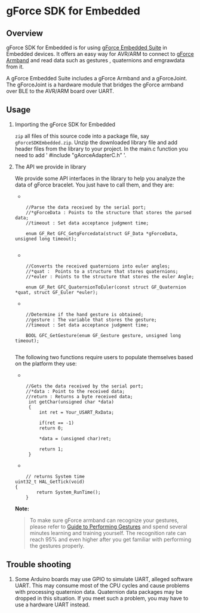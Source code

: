 # gForce SDK for Embedded

## Overview
gForce SDK for Embedded is for using [gForce Embedded Suite][gForceEmbeddedSuite] 
in Embedded devices. It offers an easy way for 
AVR/ARM to connect to [gForce Armband][gForceArmband] and read 
data such as gestures , quaternions and emgrawdata from it.

A gForce Embedded Suite includes a gForce Armband and a gForceJoint. 
The gForceJoint is a hardware module that bridges the gForce armband over BLE 
to the AVR/ARM board over UART.

## Usage
1. Importing the gForce SDK for Embedded

    `zip` all files of this source code into a package file, say `gForceSDKEmbedded.zip`.
    Unzip the downloaded library file and add header files from the library to your project.
	In the main.c function you need to add ' #include "gAorceAdapterC.h” '.

2. The API we provide in library

    We provide some API interfaces in the library to help you analyze the data of gForce bracelet.
	You just have to call them, and they are:
    
    * 
	```	
		//Parse the data received by the serial port;  
		//*gForceData : Points to the structure that stores the parsed data;  
		//timeout : Set data acceptance judgment time;
		  
		enum GF_Ret GFC_GetgForcedata(struct GF_Data *gForceData, unsigned long timeout);
		
	```
    * 
	```
		//Converts the received quaternions into euler angles;  
		//*quat :  Points to a structure that stores quaternions;  
		//*euler : Points to the structure that stores the euler Angle;  
		
		enum GF_Ret GFC_QuaternionToEuler(const struct GF_Quaternion *quat, struct GF_Euler *euler);

	```
    *
	```
		//Determine if the hand gesture is obtained;  
		//gesture : The variable that stores the gesture;    
		//timeout : Set data acceptance judgment time;  
		  
		BOOL GFC_GetGesture(enum GF_Gesture gesture, unsigned long timeout);
		
	```
    The following two functions require users to populate themselves based on the platform they use:
	
	* 
	```
		//Gets the data received by the serial port;  
		//*data : Point to the received data;  
		//return : Returns a byte received data;  
		 int getChar(unsigned char *data)  
		 {  
		     int ret = Your_USART_RxData;  
		 			
			 if(ret == -1)  
			 return 0;  
			 
			 *data = (unsigned char)ret;  
			 
			 return 1;   
		 }
	```
	*
	```
		// returns System time   
    uint32_t HAL_GetTick(void)
    {  
			return System_RunTime();  
		}  
	```  

    **Note:**
    > To make sure gForce armband can recognize your gestures, please refer to
    > [Guide to Performing Gestures][GuideToPerformingGestures]
    > and spend several minutes learning and training yourself. The recognition
    > rate can reach 95% and even higher after you get familiar with performing 
    > the gestures properly.

## Trouble shooting
1. Some Arduino boards may use GPIO to simulate UART, alleged software UART.
   This may consume most of the CPU cycles and cause problems with processing
   quaternion data. Quaternion data packages may be dropped in this situation.
   If you meet such a problem,  you may have to use a hardware UART instead.

[gForceEmbeddedSuite]: https://oymotion.github.io/doc/gForce100EmbeddedSuiteUserGuide/
[gForceArmband]: https://oymotion.github.io/doc/gForce100UserGuide/
[GuideToPerformingGestures]: https://www.youtube.com/watch?v=wBsYJf0wrkk  

